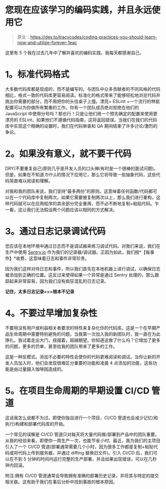 # 您现在应该学习的编码实践，并且永远使用它

> 原文：<https://dev.to/tracycodes/coding-practices-you-should-learn-now-and-utilize-forever-1eac>

这里有 5 个我在过去几年中了解并喜欢的编码实践，我每天都感谢自己。

# 1。标准代码格式

大多数代码库都是现成的，而不是编写的。与团队中众多贡献者的不同风格的代码相比，格式一致的代码库更容易阅读。标准化的格式带来了能够轻松地浏览代码并挑出你需要的部分，而不用把你的头往桌子上撞。漂亮+ ESLint +一个流行的林挺配置可以为你做所有繁重的工作。你有一个团队成员绝对拒绝在他们的 JavaScript 中使用分号吗？那也行！只是让他们用一个预先确定的配置来使用更漂亮的 ESLint，如果他们不遵循代码指南，这将返回错误。当我们在我们的代码库中实现这个精确的设置时，我们在代码审查和 QA 期间结束了许多讨论/激烈的争论。

# 2。如果没有意义，就不要干代码

DRY(不要重复自己)原则几乎是开发人员的口头禅(有时是一个很棒的面试问题)。但是，如果在不知道*为什么*的情况下应用它，那么它将导致一些抽象代码，这些代码简直难以阅读和理解。

对我和我的团队来说，我们坚持“最多两份”的原则。这意味着任何函数/代码都可以在一个代码库中复制两次。如果它需要被复制两次以上，那么我们进行重构，这样代码就可以在应用程序的其余部分完全重用，而不必不断地复制+粘贴代码。乍一看，这让我们无法假设两个问题应该以相同的方式解决。

# 3。通过日志记录调试代码

您应该在本地环境中通过日志而不是调试器来练习调试代码。对我们来说，我们在生产中使用 [Sentry.io](https://sentry.io) 作为我们的记录器/调试器。正因为如此，我们按*【每事件】*收费，这意味着日志和事件非常珍贵。

因为我们这样对待日志和事件，所以我们首先在本地机器上进行调试，以确保日志被添加到正确的位置。这反过来使得如果一个异常是通过 Sentry 处理的，那么跟踪起来非常容易，因为我们没有疯狂混乱的日志记录。

**记住，太多日志记录===根本不记录**

# 4。不要过早增加复杂性

不要用没有用户或利益相关者要求的特性来复杂化你的代码库。这是一个在早期产品生命周期中需要特别避免的问题。当我第一次加入我的新团队时，我一直在为此挣扎。我试着走出大门，摇摆着，超越期望。你知道这做了什么吗？它增加了更多的问题，更多的罚单，甚至给我的团队带来了更多的工作。

这是一种反模式。添加不必要的特性会使你的代码更难阅读和调试。当你让新的开发人员加入时，他们会发现很难区分重要的功能和凌晨 4 点添加的功能，这些功能是由过量摄入咖啡因造成的。

# 5。在项目生命周期的早期设置 CI/CD 管道

这话我怎么说都不为过。即使你独自进行一个项目，CI/CD 管道也会减少记忆(和执行)构建和部署代码库的开销。

一个常见的误解是 CI/CD 管道只对每天将大量代码推/部署到产品中的团队重要。从我的经验来看，即使你一周生产一次，也能节省*小时*。最近，我为我们的主项目引入了一个 CI/CD 管道(部署通常需要几个小时，因为很多工作都是复制+粘贴代码或将代码上传到服务器，并通过 diffing 替换旧文件)。引入 CI/CD 后，我们可以在不到 5 分钟的时间内运行完整的生产部署，并且如果出现错误，可以在几秒钟内回滚。

附注:拥有 CI/CD 管道通常会导致拥有准确的部署历史记录，并将其与特定的提交相关联。这有助于我们在事后分析中找到事故的根本原因。